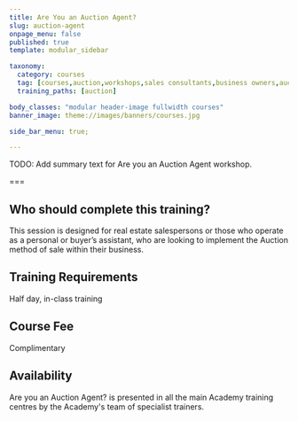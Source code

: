 ```yaml
---
title: Are You an Auction Agent?
slug: auction-agent
onpage_menu: false
published: true
template: modular_sidebar

taxonomy:
  category: courses
  tag: [courses,auction,workshops,sales consultants,business owners,auctioneer,managers]
  training_paths: [auction]

body_classes: "modular header-image fullwidth courses"
banner_image: theme://images/banners/courses.jpg

side_bar_menu: true;

---
```


TODO: Add summary text for Are you an Auction Agent workshop.

===

## Who should complete this training?
This session is designed for real estate salespersons or those who operate as a personal or buyer’s assistant, who are looking to implement the Auction method of sale within their business.

## Training Requirements
Half day, in-class training

## Course Fee
Complimentary 

## Availability
Are you an Auction Agent? is presented in all the main Academy training centres by the Academy's team of specialist trainers.


